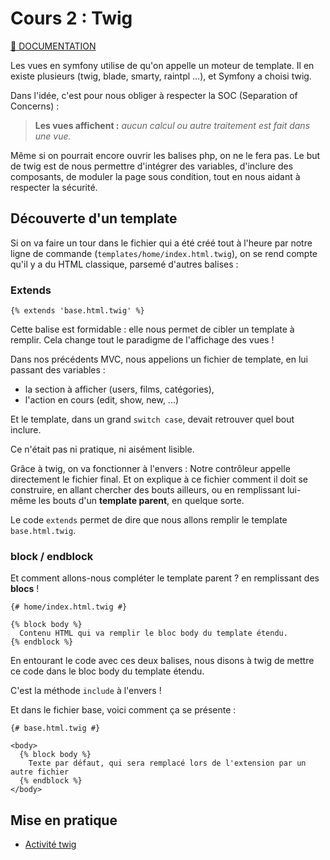 # Cours 2 : Twig

[📜 DOCUMENTATION](https://twig.symfony.com/doc/3.x/)

Les vues en symfony utilise de qu'on appelle un moteur de template. Il en existe plusieurs (twig, blade, smarty, raintpl ...), et Symfony a choisi twig.

Dans l'idée, c'est pour nous obliger à respecter la SOC (Separation of Concerns) :  

> **Les vues affichent :** *aucun calcul ou autre traitement est fait dans une vue.*

Même si on pourrait encore ouvrir les balises php, on ne le fera pas. Le but de twig est de nous permettre d'intégrer des variables, d'inclure des composants, de moduler la page sous condition, tout en nous aidant à respecter la sécurité.

## Découverte d'un template
Si on va faire un tour dans le fichier qui a été créé tout à l'heure par notre ligne de commande (`templates/home/index.html.twig`), on se rend compte qu'il y a du HTML classique, parsemé d'autres balises :

### Extends
```twig
{% extends 'base.html.twig' %}
```
Cette balise est formidable : elle nous permet de cibler un template à remplir. Cela change tout le paradigme de l'affichage des vues ! 

Dans nos précédents MVC, nous appelions un fichier de template, en lui passant des variables :
* la section à afficher (users, films, catégories),
* l'action en cours (edit, show, new, ...)

Et le template, dans un grand `switch case`, devait retrouver quel bout inclure. 

Ce n'était pas ni pratique, ni aisément lisible.

Grâce à twig, on va fonctionner à l'envers : Notre contrôleur appelle directement le fichier final. Et on explique à ce fichier comment il doit se construire, en allant chercher des bouts ailleurs, ou en remplissant lui-même les bouts d'un **template parent**, en quelque sorte.

Le code `extends` permet de dire que nous allons remplir le template `base.html.twig`.

### block / endblock
Et comment allons-nous compléter le template parent ? en remplissant des **blocs** ! 

```twig
{# home/index.html.twig #}

{% block body %}
  Contenu HTML qui va remplir le bloc body du template étendu.
{% endblock %}
```

En entourant le code avec ces deux balises, nous disons à twig de mettre ce code dans le bloc body du template étendu.

C'est la méthode `include` à l'envers ! 

Et dans le fichier base, voici comment ça se présente :

```twig
{# base.html.twig #}

<body>
  {% block body %}
    Texte par défaut, qui sera remplacé lors de l'extension par un autre fichier
  {% endblock %}
</body>
```
## Mise en pratique
* [Activité twig](<03 Activité 1.md>)